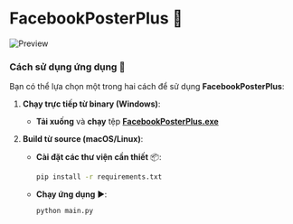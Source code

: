 # FacebookPosterPlus 🎉

![Preview](https://github.com/tripleseven190504/FacebookPosterPlus/blob/dev/.github/image.jpg)

### Cách sử dụng ứng dụng 🔧

Bạn có thể lựa chọn một trong hai cách để sử dụng **FacebookPosterPlus**:

1. **Chạy trực tiếp từ binary (Windows)**:
   - **Tải xuống** và **chạy** tệp **[FacebookPosterPlus.exe](https://github.com/tripleseven190504/FacebookPosterPlus/releases/download/stable-release/FacebookPosterPlus.exe)**

2. **Build từ source (macOS/Linux)**:
   - **Cài đặt các thư viện cần thiết** 📦:

     ```bash
     pip install -r requirements.txt
     ```

   - **Chạy ứng dụng** ▶️:

     ```bash
     python main.py
     ```
